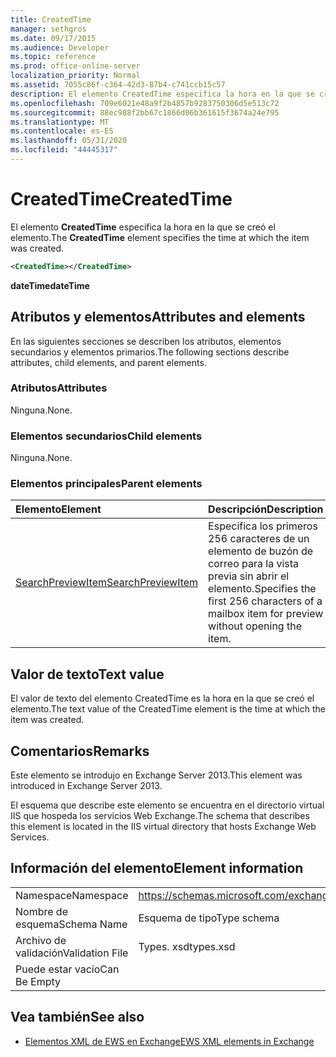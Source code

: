```yaml
---
title: CreatedTime
manager: sethgros
ms.date: 09/17/2015
ms.audience: Developer
ms.topic: reference
ms.prod: office-online-server
localization_priority: Normal
ms.assetid: 7055c86f-c364-42d3-87b4-c741ccb15c57
description: El elemento CreatedTime especifica la hora en la que se creó el elemento.
ms.openlocfilehash: 709e6021e48a9f2b4857b9283750306d5e513c72
ms.sourcegitcommit: 88ec988f2bb67c1866d06b361615f3674a24e795
ms.translationtype: MT
ms.contentlocale: es-ES
ms.lasthandoff: 05/31/2020
ms.locfileid: "44445317"
---
```

# <a name="createdtime"></a><span data-ttu-id="f3e0a-103">CreatedTime</span><span class="sxs-lookup"><span data-stu-id="f3e0a-103">CreatedTime</span></span>

<span data-ttu-id="f3e0a-104">El elemento **CreatedTime** especifica la hora en la que se creó el elemento.</span><span class="sxs-lookup"><span data-stu-id="f3e0a-104">The **CreatedTime** element specifies the time at which the item was created.</span></span> 
  
```xml
<CreatedTime></CreatedTime>
```

 <span data-ttu-id="f3e0a-105">**dateTime**</span><span class="sxs-lookup"><span data-stu-id="f3e0a-105">**dateTime**</span></span>
## <a name="attributes-and-elements"></a><span data-ttu-id="f3e0a-106">Atributos y elementos</span><span class="sxs-lookup"><span data-stu-id="f3e0a-106">Attributes and elements</span></span>

<span data-ttu-id="f3e0a-107">En las siguientes secciones se describen los atributos, elementos secundarios y elementos primarios.</span><span class="sxs-lookup"><span data-stu-id="f3e0a-107">The following sections describe attributes, child elements, and parent elements.</span></span>
  
### <a name="attributes"></a><span data-ttu-id="f3e0a-108">Atributos</span><span class="sxs-lookup"><span data-stu-id="f3e0a-108">Attributes</span></span>

<span data-ttu-id="f3e0a-109">Ninguna.</span><span class="sxs-lookup"><span data-stu-id="f3e0a-109">None.</span></span>
  
### <a name="child-elements"></a><span data-ttu-id="f3e0a-110">Elementos secundarios</span><span class="sxs-lookup"><span data-stu-id="f3e0a-110">Child elements</span></span>

<span data-ttu-id="f3e0a-111">Ninguna.</span><span class="sxs-lookup"><span data-stu-id="f3e0a-111">None.</span></span>
  
### <a name="parent-elements"></a><span data-ttu-id="f3e0a-112">Elementos principales</span><span class="sxs-lookup"><span data-stu-id="f3e0a-112">Parent elements</span></span>

|<span data-ttu-id="f3e0a-113">**Elemento**</span><span class="sxs-lookup"><span data-stu-id="f3e0a-113">**Element**</span></span>|<span data-ttu-id="f3e0a-114">**Descripción**</span><span class="sxs-lookup"><span data-stu-id="f3e0a-114">**Description**</span></span>|
|:-----|:-----|
|[<span data-ttu-id="f3e0a-115">SearchPreviewItem</span><span class="sxs-lookup"><span data-stu-id="f3e0a-115">SearchPreviewItem</span></span>](searchpreviewitem.md) <br/> |<span data-ttu-id="f3e0a-116">Especifica los primeros 256 caracteres de un elemento de buzón de correo para la vista previa sin abrir el elemento.</span><span class="sxs-lookup"><span data-stu-id="f3e0a-116">Specifies the first 256 characters of a mailbox item for preview without opening the item.</span></span>  <br/> |
   
## <a name="text-value"></a><span data-ttu-id="f3e0a-117">Valor de texto</span><span class="sxs-lookup"><span data-stu-id="f3e0a-117">Text value</span></span>

<span data-ttu-id="f3e0a-118">El valor de texto del elemento CreatedTime es la hora en la que se creó el elemento.</span><span class="sxs-lookup"><span data-stu-id="f3e0a-118">The text value of the CreatedTime element is the time at which the item was created.</span></span> 
  
## <a name="remarks"></a><span data-ttu-id="f3e0a-119">Comentarios</span><span class="sxs-lookup"><span data-stu-id="f3e0a-119">Remarks</span></span>

<span data-ttu-id="f3e0a-120">Este elemento se introdujo en Exchange Server 2013.</span><span class="sxs-lookup"><span data-stu-id="f3e0a-120">This element was introduced in Exchange Server 2013.</span></span>
  
<span data-ttu-id="f3e0a-121">El esquema que describe este elemento se encuentra en el directorio virtual IIS que hospeda los servicios Web Exchange.</span><span class="sxs-lookup"><span data-stu-id="f3e0a-121">The schema that describes this element is located in the IIS virtual directory that hosts Exchange Web Services.</span></span>
  
## <a name="element-information"></a><span data-ttu-id="f3e0a-122">Información del elemento</span><span class="sxs-lookup"><span data-stu-id="f3e0a-122">Element information</span></span>

|||
|:-----|:-----|
|<span data-ttu-id="f3e0a-123">Namespace</span><span class="sxs-lookup"><span data-stu-id="f3e0a-123">Namespace</span></span>  <br/> |https://schemas.microsoft.com/exchange/services/2006/types  <br/> |
|<span data-ttu-id="f3e0a-124">Nombre de esquema</span><span class="sxs-lookup"><span data-stu-id="f3e0a-124">Schema Name</span></span>  <br/> |<span data-ttu-id="f3e0a-125">Esquema de tipo</span><span class="sxs-lookup"><span data-stu-id="f3e0a-125">Type schema</span></span>  <br/> |
|<span data-ttu-id="f3e0a-126">Archivo de validación</span><span class="sxs-lookup"><span data-stu-id="f3e0a-126">Validation File</span></span>  <br/> |<span data-ttu-id="f3e0a-127">Types. xsd</span><span class="sxs-lookup"><span data-stu-id="f3e0a-127">types.xsd</span></span>  <br/> |
|<span data-ttu-id="f3e0a-128">Puede estar vacío</span><span class="sxs-lookup"><span data-stu-id="f3e0a-128">Can Be Empty</span></span>  <br/> ||
   
## <a name="see-also"></a><span data-ttu-id="f3e0a-129">Vea también</span><span class="sxs-lookup"><span data-stu-id="f3e0a-129">See also</span></span>



- [<span data-ttu-id="f3e0a-130">Elementos XML de EWS en Exchange</span><span class="sxs-lookup"><span data-stu-id="f3e0a-130">EWS XML elements in Exchange</span></span>](ews-xml-elements-in-exchange.md)

